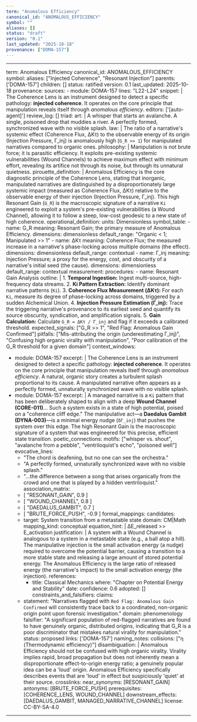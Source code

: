```yaml
---
term: "Anomalous Efficiency"
canonical_id: "ANOMALOUS_EFFICIENCY"
symbol: ""
aliases: []
status: "draft"
version: "0.1"
last_updated: "2025-10-18"
provenance: ["DOMA-157"]
---
```


---
term: Anomalous Efficiency
canonical_id: ANOMALOUS_EFFICIENCY
symbol: 
aliases: ["Injected Coherence", "Resonant Injection"]
parents: ['DOMA-157']
children: []
status: ratified
version: 0.1
last_updated: 2025-10-18
provenance:
  sources:
    - module: DOMA-157
      lines: "L22-L24"
      snippet: |
        The Coherence Lens is an instrument designed to detect a specific pathology: **injected coherence**. It operates on the core principle that manipulation reveals itself through *anomalous efficiency*.
  editors: ['[auto-agent]']
  review_log: []
triad:
  art: |
    A whisper that starts an avalanche. A single, poisoned drop that muddies a river. A perfectly formed, synchronized wave with no visible splash.
  law: |
    The ratio of a narrative's systemic effect (Coherence Flux, ΔKτ) to the observable energy of its origin (Injection Pressure, Γ_inj) is anomalously high (`G_R >> 1`) for manipulated narratives compared to organic ones.
  philosophy: |
    Manipulation is not brute force; it is parasitic efficiency. It exploits pre-existing systemic vulnerabilities (Wound Channels) to achieve maximum effect with minimum effort, revealing its artifice not through its noise, but through its unnatural quietness.
pirouette_definition: |
  Anomalous Efficiency is the core diagnostic principle of the Coherence Lens, stating that inorganic, manipulated narratives are distinguished by a disproportionately large systemic impact (measured as Coherence Flux, ΔKτ) relative to the observable energy of their injection (Injection Pressure, Γ_inj). This high Resonant Gain (`G_R`) is the macroscopic signature of a narrative `Ki` engineered to exploit a system's pre-existing vulnerabilities (a Wound Channel), allowing it to follow a steep, low-cost geodesic to a new state of high coherence.
operational_definition:
  units: Dimensionless
  symbol_table:
    - name: G_R
      meaning: Resonant Gain; the primary measure of Anomalous Efficiency.
      dimensions: dimensionless
      default_range: "Organic < 1; Manipulated >> 1"
    - name: ΔKτ
      meaning: Coherence Flux; the measured increase in a narrative's phase-locking across multiple domains (the effect).
      dimensions: dimensionless
      default_range: contextual
    - name: Γ_inj
      meaning: Injection Pressure; a proxy for the energy, cost, and obscurity of a narrative's initial seed (the cause).
      dimensions: dimensionless
      default_range: contextual
  measurement:
    procedures:
      - name: Resonant Gain Analysis
        outline: |
          1. **Temporal Ingestion:** Ingest multi-source, high-frequency data streams.
          2. **Ki Pattern Extraction:** Identify dominant narrative patterns (`Ki`).
          3. **Coherence Flux Measurement (ΔKτ):** For each `Ki`, measure its degree of phase-locking across domains, triggered by a sudden Alchemical Union.
          4. **Injection Pressure Estimation (Γ_inj):** Trace the triggering narrative's provenance to its earliest seed and quantify its source obscurity, syndication, and amplification signals.
          5. **Gain Calculation:** Calculate `G_R = ΔKτ / Γ_inj` and flag if it exceeds a calibrated threshold.
        expected_signals: ["G_R >> 1", "Red Flag: Anomalous Gain Confirmed"]
        pitfalls: ["Mis-attributing the origin (underestimating Γ_inj)", "Confusing high organic virality with manipulation", "Poor calibration of the G_R threshold for a given domain"]
context_windows:
  - module: DOMA-157
    excerpt: |
      The Coherence Lens is an instrument designed to detect a specific pathology: **injected coherence**. It operates on the core principle that manipulation reveals itself through *anomalous efficiency*. A natural, organic story creates a turbulent splash proportional to its cause. A manipulated narrative often appears as a perfectly formed, unnaturally synchronized wave with no visible splash.
  - module: DOMA-157
    excerpt: |
      A managed narrative is a `Ki` pattern that has been deliberately shaped to align with a deep **Wound Channel (CORE-011)**... Such a system exists in a state of high potential, poised on a "coherence cliff edge." The manipulative act—a **Daedalus Gambit (DYNA-003)**—is a minimal energy nudge (`δΓ_inj`) that pushes the system over this edge. The high Resonant Gain is the macroscopic signature of a system that was engineered for this precise, efficient state transition.
poetic_connections:
  motifs: ["whisper vs. shout", "avalanche from a pebble", "ventriloquist's echo", "poisoned well"]
  evocative_lines:
    - "The chord is deafening, but no one can see the orchestra."
    - "A perfectly formed, unnaturally synchronized wave with no visible splash."
    - "...the difference between a song that arises organically from the crowd and one that is played by a hidden ventriloquist."
  association_matrix:
    - [ "RESONANT_GAIN", 0.9 ]
    - [ "WOUND_CHANNEL", 0.8 ]
    - [ "DAEDALUS_GAMBIT", 0.7 ]
    - [ "BRUTE_FORCE_PUSH", -0.9 ]
formal_mappings:
  candidates:
    - target: System transition from a metastable state
      domain: CM|Math
      mapping_kind: conceptual
      equation_hint: |
        ΔE_released >> E_activation
      justification: |
        A system with a Wound Channel is analogous to a system in a metastable state (e.g., a ball atop a hill). The manipulative injection is the small activation energy (a nudge) required to overcome the potential barrier, causing a transition to a more stable state and releasing a large amount of stored potential energy. The Anomalous Efficiency is the large ratio of released energy (the narrative's impact) to the small activation energy (the injection).
      references:
        - title: Classical Mechanics
          where: "Chapter on Potential Energy and Stability"
          date: 
      confidence: 0.6
  adopted: []
constraints_and_falsifiers:
  claims:
    - statement: "Narratives flagged with `Red Flag: Anomalous Gain Confirmed` will consistently trace back to a coordinated, non-organic origin point upon forensic investigation."
      domain: phenomenology
      falsifier: "A significant population of red-flagged narratives are found to have genuinely organic, distributed origins, indicating that G_R is a poor discriminator that mistakes natural virality for manipulation."
      status: proposed
      links: ['DOMA-157']
naming_notes:
  collisions: ["η (Thermodynamic efficiency)"]
  disambiguation: |
    Anomalous Efficiency should not be confused with high organic virality. Virality implies rapid, broad propagation but does not inherently mean a disproportionate effect-to-origin energy ratio; a genuinely popular idea can be a 'loud' origin. Anomalous Efficiency specifically describes events that are 'loud' in effect but suspiciously 'quiet' at their source.
crosslinks:
  near_synonyms: [RESONANT_GAIN]
  antonyms: [BRUTE_FORCE_PUSH]
  prerequisites: [COHERENCE_LENS, WOUND_CHANNEL]
  downstream_effects: [DAEDALUS_GAMBIT, MANAGED_NARRATIVE_CHANNEL]
license: CC-BY-SA-4.0
---